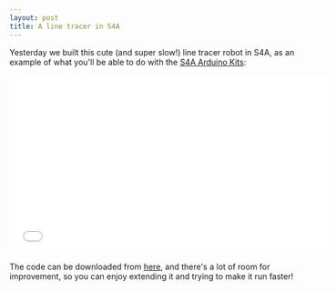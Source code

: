```yaml
---
layout: post
title: A line tracer in S4A
---
```


Yesterday we built this cute (and super slow!) line tracer robot in S4A, as an example of what you'll be able to do with the [S4A Arduino Kits](http://s4a.cat/#kit):

<iframe width="560" height="315" src="//www.youtube.com/embed/yuD017yYL4A" frameborder="0" allowfullscreen></iframe>

The code can be downloaded from [here](vps34736.ovh.net/tracer.sb), and there's a lot of room for improvement, so you can enjoy extending it and trying to make it run faster!
